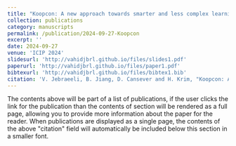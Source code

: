 ```yaml
---
title: "Koopcon: A new approach towards smarter and less complex learning"
collection: publications
category: manuscripts
permalink: /publication/2024-09-27-Koopcon
excerpt: ''
date: 2024-09-27
venue: 'ICIP 2024'
slidesurl: 'http://vahidjbrl.github.io/files/slides1.pdf'
paperurl: 'http://vahidjbrl.github.io/files/paper1.pdf'
bibtexurl: 'http://vahidjbrl.github.io/files/bibtex1.bib'
citation: 'V. Jebraeeli, B. Jiang, D. Cansever and H. Krim, "Koopcon: A new approach towards smarter and less complex learning," 2024 IEEE International Conference on Image Processing (ICIP), Abu Dhabi, United Arab Emirates, 2024, pp. 880-886, doi: 10.1109/ICIP51287.2024.10647948.'
---
```

The contents above will be part of a list of publications, if the user clicks the link for the publication than the contents of section will be rendered as a full page, allowing you to provide more information about the paper for the reader. When publications are displayed as a single page, the contents of the above "citation" field will automatically be included below this section in a smaller font.
